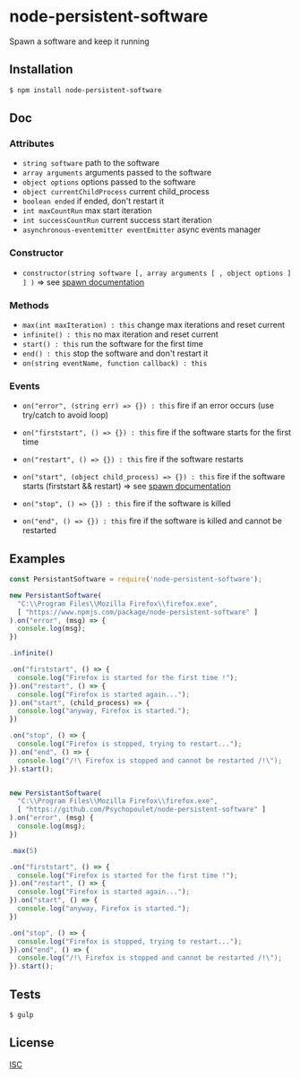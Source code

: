 # node-persistent-software
Spawn a software and keep it running


## Installation

```bash
$ npm install node-persistent-software
```

## Doc

### Attributes

* ``` string software ``` path to the software
* ``` array arguments ``` arguments passed to the software
* ``` object options ``` options passed to the software
* ``` object currentChildProcess ``` current child_process
* ``` boolean ended ``` if ended, don't restart it
* ``` int maxCountRun ``` max start iteration
* ``` int successCountRun ``` current success start iteration
* ``` asynchronous-eventemitter eventEmitter ``` async events manager

### Constructor

* ``` constructor(string software [, array arguments [ , object options ] ] ) ``` => see [spawn documentation](https://nodejs.org/api/child_process.html#child_process_child_process_spawn_command_args_options)

### Methods

* ``` max(int maxIteration) : this ``` change max iterations and reset current
* ``` infinite() : this ``` no max iteration and reset current
* ``` start() : this ``` run the software for the first time
* ``` end() : this ``` stop the software and don't restart it
* ``` on(string eventName, function callback) : this ```

### Events

* ``` on("error", (string err) => {}) : this ``` fire if an error occurs (use try/catch to avoid loop)

* ``` on("firststart", () => {}) : this ``` fire if the software starts for the first time
* ``` on("restart", () => {}) : this ``` fire if the software restarts
* ``` on("start", (object child_process) => {}) : this ``` fire if the software starts (firststart && restart) => see [spawn documentation](https://nodejs.org/api/child_process.html#child_process_child_process_spawn_command_args_options)

* ``` on("stop", () => {}) : this ``` fire if the software is killed
* ``` on("end", () => {}) : this ``` fire if the software is killed and cannot be restarted

## Examples

```js
const PersistantSoftware = require('node-persistent-software');

new PersistantSoftware(
  "C:\\Program Files\\Mozilla Firefox\\firefox.exe",
  [ "https://www.npmjs.com/package/node-persistent-software" ]
).on("error", (msg) => {
  console.log(msg);
})

.infinite()

.on("firststart", () => {
  console.log("Firefox is started for the first time !");
}).on("restart", () => {
  console.log("Firefox is started again...");
}).on("start", (child_process) => {
  console.log("anyway, Firefox is started.");
})

.on("stop", () => {
  console.log("Firefox is stopped, trying to restart...");
}).on("end", () => {
  console.log("/!\ Firefox is stopped and cannot be restarted /!\");
}).start();


new PersistantSoftware(
  "C:\\Program Files\\Mozilla Firefox\\firefox.exe",
  [ "https://github.com/Psychopoulet/node-persistent-software" ]
).on("error", (msg) {
  console.log(msg);
})

.max(5)

.on("firststart", () => {
  console.log("Firefox is started for the first time !");
}).on("restart", () => {
  console.log("Firefox is started again...");
}).on("start", () => {
  console.log("anyway, Firefox is started.");
})

.on("stop", () => {
  console.log("Firefox is stopped, trying to restart...");
}).on("end", () => {
  console.log("/!\ Firefox is stopped and cannot be restarted /!\");
}).start();
```

## Tests

```bash
$ gulp
```

## License

  [ISC](LICENSE)
